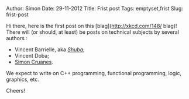 Author: Simon
Date: 29-11-2012
Title: Frist post
Tags: emptyset,frist
Slug: frist-post

Hi there, here is the first post on this [blag](http://xkcd.com/148/ blag)! There will (or should, at least) be posts on technical
subjects by several authors : 

- Vincent Barrielle, aka [_Shuba_](http://shuba.cedeela.fr/);
- Vincent Doba;
- [Simon Cruanes](http://cedeela.fr/~simon/).

We expect to write on C++ programming, functional programming, logic, graphics, etc.

Cheers!
